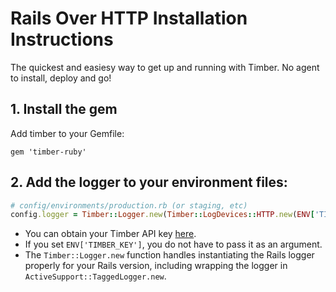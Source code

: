 # Rails Over HTTP Installation Instructions

The quickest and easiesy way to get up and running with Timber. No agent to install, deploy and go!

## 1. Install the gem

Add timber to your Gemfile:

```
gem 'timber-ruby'
```

## 2. Add the logger to your environment files:

```ruby
# config/environments/production.rb (or staging, etc)
config.logger = Timber::Logger.new(Timber::LogDevices::HTTP.new(ENV['TIMBER_KEY'])))
```

* You can obtain your Timber API key [here](https://timber.io).
* If you set `ENV['TIMBER_KEY']`, you do not have to pass it as an argument.
* The `Timber::Logger.new` function handles instantiating the Rails logger properly for your Rails version, including wrapping the logger in `ActiveSupport::TaggedLogger.new`.